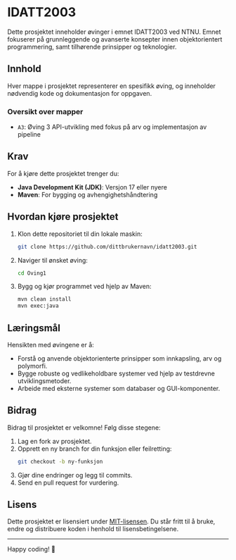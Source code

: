# IDATT2003

Dette prosjektet inneholder øvinger i emnet IDATT2003 ved NTNU. Emnet fokuserer på grunnleggende og avanserte konsepter innen objektorientert programmering, samt tilhørende prinsipper og teknologier.

## Innhold

Hver mappe i prosjektet representerer en spesifikk øving, og inneholder nødvendig kode og dokumentasjon for oppgaven.

### Oversikt over mapper
- `A3`: Øving 3 API-utvikling med fokus på arv og implementasjon av pipeline

## Krav
For å kjøre dette prosjektet trenger du:
- **Java Development Kit (JDK)**: Versjon 17 eller nyere
- **Maven**: For bygging og avhengighetshåndtering

## Hvordan kjøre prosjektet
1. Klon dette repositoriet til din lokale maskin:
   ```bash
   git clone https://github.com/dittbrukernavn/idatt2003.git
   ```
2. Naviger til ønsket øving:
   ```bash
   cd Oving1
   ```
3. Bygg og kjør programmet ved hjelp av Maven:
   ```bash
   mvn clean install
   mvn exec:java
   ```

## Læringsmål
Hensikten med øvingene er å:
- Forstå og anvende objektorienterte prinsipper som innkapsling, arv og polymorfi.
- Bygge robuste og vedlikeholdbare systemer ved hjelp av testdrevne utviklingsmetoder.
- Arbeide med eksterne systemer som databaser og GUI-komponenter.

## Bidrag
Bidrag til prosjektet er velkomne! Følg disse stegene:
1. Lag en fork av prosjektet.
2. Opprett en ny branch for din funksjon eller feilretting:
   ```bash
   git checkout -b ny-funksjon
   ```
3. Gjør dine endringer og legg til commits.
4. Send en pull request for vurdering.

## Lisens
Dette prosjektet er lisensiert under [MIT-lisensen](LICENSE). Du står fritt til å bruke, endre og distribuere koden i henhold til lisensbetingelsene.

---

Happy coding! 🚀
